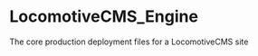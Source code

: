 LocomotiveCMS_Engine
====================

The core production deployment files for a LocomotiveCMS site
